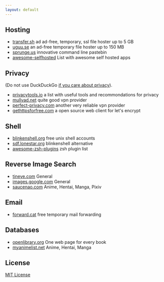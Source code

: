 ```yaml
---
layout: default
---
```


## Hosting

* [transfer.sh](https://transfer.sh/) ad ad-free, temporary, ssl file hoster up to 5 GB
* [uguu.se](http://uguu.se/) an ad-free temporary file hoster up to 150 MB
* [sprunge.us](http://sprunge.us/) innovative command line pastebin
* [awesome-selfhosted](https://github.com/kickball/awesome-selfhosted) List with awesome self hosted apps
 
## Privacy

(Do not use DuckDuckGo [if you care about privacy](https://8ch.net/tech/ddg.html)).

* [privacytools.io](https://www.privacytools.io/) a list with useful tools and recommondations for privacy
* [mullvad.net](https://mullvad.net/en/) quite good vpn provider
* [perfect-privacy.com](https://perfect-privacy.com) another very reliable vpn provider
* [gethttpsforfree.com](https://gethttpsforfree.com/) a open source web client for let's encrypt

## Shell

* [blinkenshell.org](http://blinkenshell.org/wiki/Start) free unix shell accounts
* [sdf.lonestar.org](http://sdf.lonestar.org/) blinkenshell alternative
* [awesome-zsh-plugins](https://github.com/unixorn/awesome-zsh-plugins) zsh plugin list

## Reverse Image Search

* [tineye.com](https://www.tineye.com/) General
* [images.google.com](https://images.google.com/) General
* [saucenao.com](http://saucenao.com/) Anime, Hentai, Manga, Pixiv

## Email

* [forward.cat](http://forward.cat/) free temporary mail forwarding

## Databases

* [openlibrary.org](https://openlibrary.org/) One web page for every book
* [myanimelist.net](http://myanimelist.net/) Anime, Hentai, Manga

## License

[MIT License](http://chibicode.mit-license.org/)
